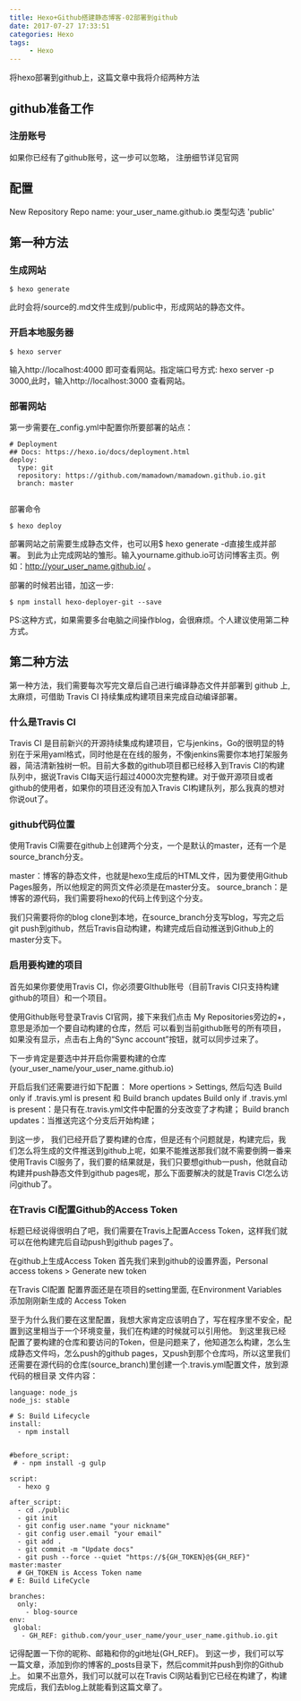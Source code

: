 ```yaml
---
title: Hexo+Github搭建静态博客-02部署到github
date: 2017-07-27 17:33:51
categories: Hexo
tags:
     - Hexo
---
```


将hexo部署到github上，这篇文章中我将介绍两种方法

## github准备工作

### 注册账号
如果你已经有了github账号，这一步可以忽略， 注册细节详见官网

## 配置
New Repository
Repo name: your_user_name.github.io
类型勾选 'public'

## 第一种方法

### 生成网站
```
$ hexo generate
```

此时会将/source的.md文件生成到/public中，形成网站的静态文件。

### 开启本地服务器
```
$ hexo server
```

输入http://localhost:4000 即可查看网站。指定端口号方式: hexo server -p 3000,此时，输入http://localhost:3000 查看网站。

### 部署网站

第一步需要在_config.yml中配置你所要部署的站点：
```
# Deployment
## Docs: https://hexo.io/docs/deployment.html
deploy:
  type: git
  repository: https://github.com/mamadown/mamadown.github.io.git
  branch: master
  
```

部署命令
```
$ hexo deploy
```

部署网站之前需要生成静态文件，也可以用$ hexo generate -d直接生成并部署。
到此为止完成网站的雏形。输入yourname.github.io可访问博客主页。例如：http://your_user_name.github.io/ 。

部署的时候若出错，加这一步:
```
$ npm install hexo-deployer-git --save
```

PS:这种方式，如果需要多台电脑之间操作blog，会很麻烦。个人建议使用第二种方式。


## 第二种方法

第一种方法，我们需要每次写完文章后自己进行编译静态文件并部署到  github 上, 太麻烦，可借助 Travis CI 持续集成构建项目来完成自动编译部署。

### 什么是Travis CI

Travis CI 是目前新兴的开源持续集成构建项目，它与jenkins，Go的很明显的特别在于采用yaml格式，同时他是在在线的服务，不像jenkins需要你本地打架服务器，简洁清新独树一帜。目前大多数的github项目都已经移入到Travis CI的构建队列中，据说Travis CI每天运行超过4000次完整构建。对于做开源项目或者github的使用者，如果你的项目还没有加入Travis CI构建队列，那么我真的想对你说out了。

### github代码位置

使用Travis CI需要在github上创建两个分支，一个是默认的master，还有一个是source_branch分支。

master：博客的静态文件，也就是hexo生成后的HTML文件，因为要使用Github Pages服务，所以他规定的网页文件必须是在master分支。
source_branch：是博客的源代码，我们需要将hexo的代码上传到这个分支。

我们只需要将你的blog clone到本地，在source_branch分支写blog，写完之后 git push到github，然后Travis自动构建，构建完成后自动推送到Github上的master分支下。

### 启用要构建的项目

首先如果你要使用Travis CI，你必须要GIthub账号（目前Travis CI只支持构建github的项目）和一个项目。

使用Github账号登录Travis CI官网，接下来我们点击 My Repositories旁边的+，意思是添加一个要自动构建的仓库，然后
可以看到当前github账号的所有项目，如果没有显示，点击右上角的“Sync account”按钮，就可以同步过来了。

下一步肯定是要选中并开启你需要构建的仓库(your_user_name/your_user_name.github.io)

开启后我们还需要进行如下配置：
More opertions > Settings, 然后勾选 Build only if .travis.yml is present 和 Build branch updates
Build only if .travis.yml is present：是只有在.travis.yml文件中配置的分支改变了才构建；
Build branch updates：当推送完这个分支后开始构建；

到这一步， 我们已经开启了要构建的仓库，但是还有个问题就是，构建完后，我们怎么将生成的文件推送到github上呢，如果不能推送那我们就不需要倒腾一番来使用Travis CI服务了，我们要的结果就是，我们只要想github一push，他就自动构建并push静态文件到github pages呢，那么下面要解决的就是Travis CI怎么访问github了。

### 在Travis CI配置Github的Access Token

标题已经说得很明白了吧，我们需要在Travis上配置Access Token，这样我们就可以在他构建完后自动push到github pages了。

在github上生成Access Token
首先我们来到github的设置界面，Personal access tokens > Generate new token

在Travis CI配置
配置界面还是在项目的setting里面, 在Environment Variables 添加刚刚新生成的 Access Token

至于为什么我们要在这里配置，我想大家肯定应该明白了，写在程序里不安全，配置到这里相当于一个环境变量，我们在构建的时候就可以引用他。
到这里我已经配置了要构建的仓库和要访问的Token，但是问题来了，他知道怎么构建，怎么生成静态文件吗，怎么push的github pages，又push到那个仓库吗，所以这里我们还需要在源代码的仓库(source_branch)里创建一个.travis.yml配置文件，放到源代码的根目录
文件内容：
```
language: node_js
node_js: stable

# S: Build Lifecycle
install:
  - npm install


#before_script:
 # - npm install -g gulp

script:
  - hexo g

after_script:
  - cd ./public
  - git init
  - git config user.name "your nickname"
  - git config user.email "your email"
  - git add .
  - git commit -m "Update docs"
  - git push --force --quiet "https://${GH_TOKEN}@${GH_REF}" master:master
  # GH_TOKEN is Access Token name
# E: Build LifeCycle

branches:
  only:
    - blog-source
env:
 global:
   - GH_REF: github.com/your_user_name/your_user_name.github.io.git

```

记得配置一下你的昵称、邮箱和你的git地址(GH_REF)。
到这一步，我们可以写一篇文章，添加到你的博客的_posts目录下，然后commit并push到你的Github上。
如果不出意外，我们可以就可以在Travis CI网站看到它已经在构建了，构建完成后，我们去blog上就能看到这篇文章了。
